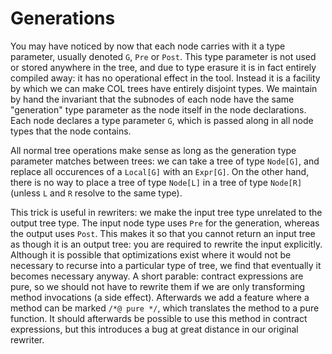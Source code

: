 # Generations

You may have noticed by now that each node carries with it a type parameter, usually denoted `G`, `Pre` or `Post`. This type parameter is not used or stored anywhere in the tree, and due to type erasure it is in fact entirely compiled away: it has no operational effect in the tool. Instead it is a facility by which we can make COL trees have entirely disjoint types. We maintain by hand the invariant that the subnodes of each node have the same "generation" type parameter as the node itself in the node declarations. Each node declares a type parameter `G`, which is passed along in all node types that the node contains.

All normal tree operations make sense as long as the generation type parameter matches between trees: we can take a tree of type `Node[G]`, and replace all occurences of a `Local[G]` with an `Expr[G]`. On the other hand, there is no way to place a tree of type `Node[L]` in a tree of type `Node[R]` (unless `L` and `R` resolve to the same type).

This trick is useful in rewriters: we make the input tree type unrelated to the output tree type. The input node type uses `Pre` for the generation, whereas the output uses `Post`. This makes it so that you cannot return an input tree as though it is an output tree: you are required to rewrite the input explicitly. Although it is possible that optimizations exist where it would not be necessary to recurse into a particular type of tree, we find that eventually it becomes necessary anyway. A short parable: contract expressions are pure, so we should not have to rewrite them if we are only transforming method invocations (a side effect). Afterwards we add a feature where a method can be marked `/*@ pure */`, which translates the method to a pure function. It should afterwards be possible to use this method in contract expressions, but this introduces a bug at great distance in our original rewriter.